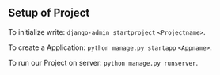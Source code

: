 ## Setup of Project
To initialize write: `django-admin startproject` `<Projectname>`.

To create a Application: `python manage.py startapp` `<Appname>`.

To run our Project on server: `python manage.py runserver`.
